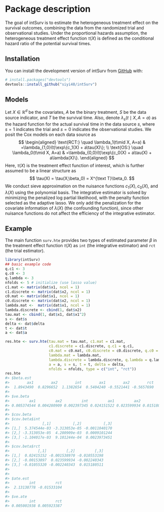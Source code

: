 
<!-- README.md is generated from README.Rmd. Please edit that file -->

# Package description

<!-- badges: start -->
<!-- badges: end -->

The goal of intSurv is to estimate the heterogeneous treatment effect on
the survival outcomes, combining the data from the randomized trial and
observational studies. Under the proportional hazards assumption, the
heterogeneous treatment effect function $\tau(X)$ is defined as the
conditional hazard ratio of the potential survival times.

## Installation

You can install the development version of intSurv from
[GitHub](https://github.com/) with:

``` r
# install.packages("devtools")
devtools::install_github("siyi48/intSurv")
```

## Models

Let $X\in \mathbb{R}^d$ be the covariates, $A$ be the binary treatment,
$S$ be the data source indicator, and $T$ be the survival time. Also,
denote $\lambda_s(t\mid X, A=a)$ as the hazard function for the actual
survival time in the data source $s$, where $s=1$ indicates the trial
and $s=0$ indicates the observational studies. We posit the Cox models
on each data source as $$
\begin{aligned}
\text{RCT:} \quad \lambda_1(t\mid X, A=a) & =\lambda_{1,0}(t)\exp\{c_1(X) + a\tau(X)\}; \\
\text{OS:} \quad \lambda_0(t\mid X, A=a) & =\lambda_{0,0}(t)\exp\{c_0(X) + a\tau(X) + a\lambda(X)\}.
\end{aligned}
$$ Here, $\tau(X)$ is the treatment effect function of interest, which
is further assumed to be a linear structure as $$
\tau(X) = \tau(X;\beta_0) = X^{\text T}\beta_0.
$$ We conduct sieve approximation on the nuisance functions
$c_1(X), c_0(X)$, and $\lambda(X)$ using the polynomial basis. The
integrative estimator is solved by minimizing the penalized log partial
likelihood, with the penalty function selected as the adaptive lasso. We
only add the penalization for the covariate information of $\lambda(X)$
(the confounding function), since other nuisance functions do not affect
the efficiency of the integrative estimator.

## Example

The main function `surv.hte` provides two types of estimated parameter
$\beta$ in the treatment effect function $\tau(X)$ as `int` (the
integrative estimator) and `rct` (the trial estimator).

``` r
library(intSurv)
## basic example code
q.c1 <- 3
q.c0 <- 3
q.lambda <- 3
nfolds <- 5 # initialize (use lasso value)
c1.mat <- matrix(dat$x1, ncol = 1)
c1.discrete <- matrix(dat$x2, ncol = 1)
c0.mat <- matrix(dat$x1, ncol = 1)
c0.discrete <- matrix(dat$x2, ncol = 1)
lambda.mat <-  matrix(dat$x1, ncol = 1)
lambda.discrete <- cbind(1, dat$x2)
tau.mat <- cbind(1, dat$x1, dat$x1^2)
s <- dat$s
delta <- dat$delta
t <- dat$t
a <- dat$a

res.hte <- surv.hte(tau.mat = tau.mat, c1.mat = c1.mat,
                    c1.discrete = c1.discrete, q.c1 = q.c1,
                    c0.mat = c0.mat, c0.discrete = c0.discrete, q.c0 = q.c0,
                    lambda.mat = lambda.mat,
                    lambda.discrete = lambda.discrete, q.lambda = q.lambda,
                    a = a, s = s, t = t, delta = delta,
                    nfolds = nfolds, type = c("int", "rct"))
res.hte
#> $beta.est
#>        ax1        ax2        int        ax1        ax2        rct 
#>  1.8943490  0.8296652  1.1382654  0.5404240 -0.5521441 -0.5657690 
#> 
#> $ve.beta
#>         ax1         ax2         int         ax1         ax2         rct 
#> 0.005374544 0.004280909 0.002397345 0.024151522 0.023599934 0.015180511 
#> 
#> $cov.beta
#> $cov.beta$int
#>               [,1]          [,2]          [,3]
#> [1,]  5.374544e-03 -3.313053e-05 -0.0011040170
#> [2,] -3.313053e-05  4.280909e-03  0.0009101244
#> [3,] -1.104017e-03  9.101244e-04  0.0023973451
#> 
#> $cov.beta$rct
#>             [,1]         [,2]         [,3]
#> [1,]  0.02415152 -0.001538970 -0.010553198
#> [2,] -0.00153897  0.023599934 -0.002240343
#> [3,] -0.01055320 -0.002240343  0.015180511
#> 
#> 
#> $ate.est
#>         int         rct 
#>  2.13138778 -0.01533104 
#> 
#> $ve.ate
#>         int         rct 
#> 0.005001938 0.005923387
```
